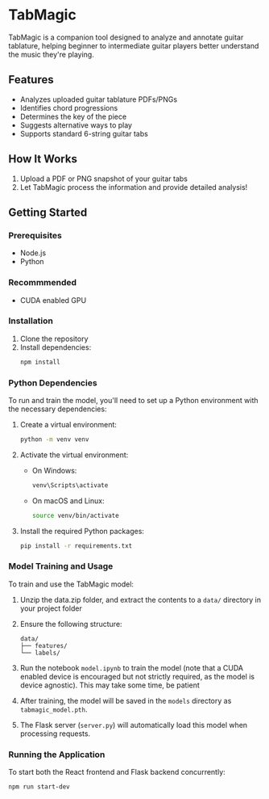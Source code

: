 # TabMagic

TabMagic is a companion tool designed to analyze and annotate guitar tablature, helping beginner to intermediate guitar players better understand the music they're playing.

## Features

- Analyzes uploaded guitar tablature PDFs/PNGs
- Identifies chord progressions
- Determines the key of the piece
- Suggests alternative ways to play
- Supports standard 6-string guitar tabs

## How It Works

1. Upload a PDF or PNG snapshot of your guitar tabs
2. Let TabMagic process the information and provide detailed analysis!

## Getting Started

### Prerequisites

- Node.js
- Python

### Recommmended

- CUDA enabled GPU

### Installation

1. Clone the repository
2. Install dependencies:
   ```bash
   npm install
   ```

### Python Dependencies

To run and train the model, you'll need to set up a Python environment with the necessary dependencies:

1. Create a virtual environment:
   ```bash
   python -m venv venv
   ```

2. Activate the virtual environment:
   - On Windows:
     ```bash
     venv\Scripts\activate
     ```
   - On macOS and Linux:
     ```bash
     source venv/bin/activate
     ```

3. Install the required Python packages:
   ```bash
   pip install -r requirements.txt
   ```

### Model Training and Usage

To train and use the TabMagic model:

1. Unzip the data.zip folder, and extract the contents to a `data/` directory in your project folder

2. Ensure the following structure:
   ```
   data/
   ├── features/
   └── labels/
   ```

3. Run the notebook `model.ipynb` to train the model (note that a CUDA enabled device is encouraged but not strictly required, as the model is device agnostic). This may take some time, be patient

4. After training, the model will be saved in the `models` directory as `tabmagic_model.pth`.

5. The Flask server (`server.py`) will automatically load this model when processing requests.

### Running the Application

To start both the React frontend and Flask backend concurrently:

```
npm run start-dev